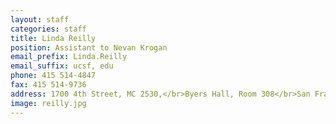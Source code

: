 ```yaml
---
layout: staff
categories: staff
title: Linda Reilly
position: Assistant to Nevan Krogan
email_prefix: Linda.Reilly
email_suffix: ucsf, edu
phone: 415 514-4847
fax: 415 514-9736
address: 1700 4th Street, MC 2530,</br>Byers Hall, Room 308</br>San Francisco, CA 94158-2530</br>
image: reilly.jpg
---
```


